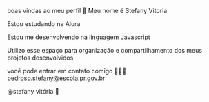 boas vindas ao meu perfil 💜
Meu nome é Stefany Vitoria 

Estou estudando na Alura

Estou me desenvolvendo na linguagem Javascript

Utilizo esse espaço para organização e compartilhamento dos meus projetos desenvolvidos

você pode entrar em contato comigo 🧚🏻‍♀️
pedroso.stefany@escola.pr.gov.br

@stefany vitória 💜
